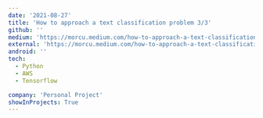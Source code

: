 ```yaml
---
date: '2021-08-27'
title: 'How to approach a text classification problem 3/3'
github: ''
medium: 'https://morcu.medium.com/how-to-approach-a-text-classification-problem-part-3-3-51d706a51948'
external: 'https://morcu.medium.com/how-to-approach-a-text-classification-problem-part-3-3-51d706a51948'
android: ''
tech:
  - Python
  - AWS
  - Tensorflow

company: 'Personal Project'
showInProjects: True
---
```

